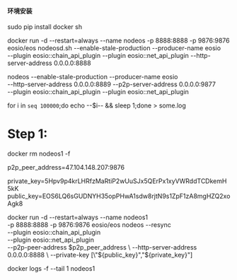 
#### 环境安装


sudo pip install docker sh








docker run -d --restart=always --name nodeos -p 8888:8888 -p 9876:9876 \
    eosio/eos nodeosd.sh --enable-stale-production --producer-name eosio \
    --plugin eosio::chain_api_plugin --plugin eosio::net_api_plugin --http-server-address 0.0.0.0:8888




 nodeos --enable-stale-production --producer-name eosio \
    --http-server-address 0.0.0.0:8889 --p2p-server-address 0.0.0.0:9877 \
    --plugin eosio::chain_api_plugin --plugin eosio::net_api_plugin


for i in `seq 100000`;do echo --$i-- && sleep 1;done > some.log





# Step 1:

docker rm nodeos1 -f

p2p_peer_address=47.104.148.207:9876

private_key=5Hpv9p4krLHRfzMaRtiP2wUuSJx5QErPx1xyVWRddTCDkemH5kK
public_key=EOS6LQ6sGUDNYH35opPHwA1sdw8rjtN9s1ZpF1zA8mgHZQ2xoAgk8


docker run -d --restart=always --name nodeos1 \
    -p 8888:8888 -p 9876:9876 eosio/eos nodeos --resync \
    --plugin eosio::chain_api_plugin \
    --plugin eosio::net_api_plugin \
    --p2p-peer-address $p2p_peer_address \
    --http-server-address 0.0.0.0:8888 \
    --private-key [\"${public_key}\",\"${private_key}\"]


docker logs -f --tail 1 nodeos1

